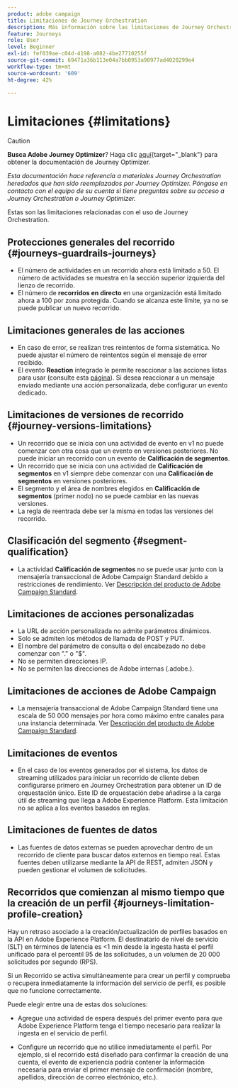 ```yaml
---
product: adobe campaign
title: Limitaciones de Journey Orchestration
description: Más información sobre las limitaciones de Journey Orchestration
feature: Journeys
role: User
level: Beginner
exl-id: fef039ae-c04d-4198-a082-4be27710255f
source-git-commit: 69471a36b113e04a7bb0953a90977ad4020299e4
workflow-type: tm+mt
source-wordcount: '609'
ht-degree: 42%

---
```


# Limitaciones {#limitations}


>[!CAUTION]
>
>**Busca Adobe Journey Optimizer**? Haga clic [aquí](https://experienceleague.adobe.com/es/docs/journey-optimizer/using/ajo-home){target="_blank"} para obtener la documentación de Journey Optimizer.
>
>
>_Esta documentación hace referencia a materiales Journey Orchestration heredados que han sido reemplazados por Journey Optimizer. Póngase en contacto con el equipo de su cuenta si tiene preguntas sobre su acceso a Journey Orchestration o Journey Optimizer._



Estas son las limitaciones relacionadas con el uso de Journey Orchestration.

## Protecciones generales del recorrido {#journeys-guardrails-journeys}

* El número de actividades en un recorrido ahora está limitado a 50. El número de actividades se muestra en la sección superior izquierda del lienzo de recorrido.
* El número de **recorridos en directo** en una organización está limitado ahora a 100 por zona protegida. Cuando se alcanza este límite, ya no se puede publicar un nuevo recorrido.

## Limitaciones generales de las acciones

* En caso de error, se realizan tres reintentos de forma sistemática. No puede ajustar el número de reintentos según el mensaje de error recibido. 
* El evento **Reaction** integrado le permite reaccionar a las acciones listas para usar (consulte esta [página](../building-journeys/reaction-events.md)). Si desea reaccionar a un mensaje enviado mediante una acción personalizada, debe configurar un evento dedicado. 

## Limitaciones de versiones de recorrido {#journey-versions-limitations}

* Un recorrido que se inicia con una actividad de evento en v1 no puede comenzar con otra cosa que un evento en versiones posteriores. No puede iniciar un recorrido con un evento de **Calificación de segmentos**.
* Un recorrido que se inicia con una actividad de **Calificación de segmentos** en v1 siempre debe comenzar con una **Calificación de segmentos** en versiones posteriores.
* El segmento y el área de nombres elegidos en **Calificación de segmentos** (primer nodo) no se puede cambiar en las nuevas versiones.
* La regla de reentrada debe ser la misma en todas las versiones del recorrido.

## Clasificación del segmento {#segment-qualification}

* La actividad **Calificación de segmentos** no se puede usar junto con la mensajería transaccional de Adobe Campaign Standard debido a restricciones de rendimiento. Ver [Descripción del producto de Adobe Campaign Standard](https://helpx.adobe.com/es/legal/product-descriptions/campaign-standard.html). 
 

## Limitaciones de acciones personalizadas

* La URL de acción personalizada no admite parámetros dinámicos. 
* Solo se admiten los métodos de llamada de POST y PUT. 
* El nombre del parámetro de consulta o del encabezado no debe comenzar con &quot;.&quot; o &quot;$&quot;. 
* No se permiten direcciones IP. 
* No se permiten las direcciones de Adobe internas (.adobe.).
 

## Limitaciones de acciones de Adobe Campaign

* La mensajería transaccional de Adobe Campaign Standard tiene una escala de 50 000 mensajes por hora como máximo entre canales para una instancia determinada. Ver [Descripción del producto de Adobe Campaign Standard](https://helpx.adobe.com/es/legal/product-descriptions/campaign-standard.html). 
 

## Limitaciones de eventos

* En el caso de los eventos generados por el sistema, los datos de streaming utilizados para iniciar un recorrido de cliente deben configurarse primero en Journey Orchestration para obtener un ID de orquestación único. Este ID de orquestación debe añadirse a la carga útil de streaming que llega a Adobe Experience Platform. Esta limitación no se aplica a los eventos basados en reglas.
 

## Limitaciones de fuentes de datos

* Las fuentes de datos externas se pueden aprovechar dentro de un recorrido de cliente para buscar datos externos en tiempo real. Estas fuentes deben utilizarse mediante la API de REST, admiten JSON y pueden gestionar el volumen de solicitudes.

## Recorridos que comienzan al mismo tiempo que la creación de un perfil {#journeys-limitation-profile-creation}

Hay un retraso asociado a la creación/actualización de perfiles basados en la API en Adobe Experience Platform. El destinatario de nivel de servicio (SLT) en términos de latencia es &lt;1 min desde la ingesta hasta el perfil unificado para el percentil 95 de las solicitudes, a un volumen de 20 000 solicitudes por segundo (RPS).

Si un Recorrido se activa simultáneamente para crear un perfil y comprueba o recupera inmediatamente la información del servicio de perfil, es posible que no funcione correctamente.

Puede elegir entre una de estas dos soluciones:

* Agregue una actividad de espera después del primer evento para que Adobe Experience Platform tenga el tiempo necesario para realizar la ingesta en el servicio de perfil.

* Configure un recorrido que no utilice inmediatamente el perfil. Por ejemplo, si el recorrido está diseñado para confirmar la creación de una cuenta, el evento de experiencia podría contener la información necesaria para enviar el primer mensaje de confirmación (nombre, apellidos, dirección de correo electrónico, etc.).
